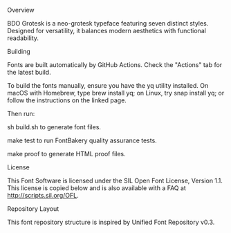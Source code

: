 Overview

BDO Grotesk is a neo-grotesk typeface featuring seven distinct styles. Designed for versatility, it balances modern aesthetics with functional readability.

Building

Fonts are built automatically by GitHub Actions. Check the "Actions" tab for the latest build.

To build the fonts manually, ensure you have the yq utility installed. On macOS with Homebrew, type brew install yq; on Linux, try snap install yq; or follow the instructions on the linked page.

Then run:

sh build.sh to generate font files.

make test to run FontBakery quality assurance tests.

make proof to generate HTML proof files.

License

This Font Software is licensed under the SIL Open Font License, Version 1.1.
This license is copied below and is also available with a FAQ at http://scripts.sil.org/OFL.

Repository Layout

This font repository structure is inspired by Unified Font Repository v0.3.

